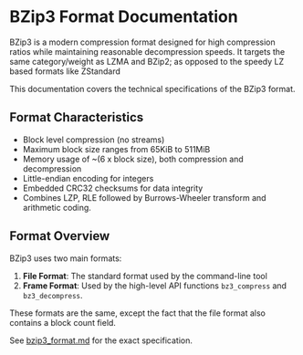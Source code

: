 # BZip3 Format Documentation

BZip3 is a modern compression format designed for high compression ratios while maintaining
reasonable decompression speeds. It targets the same category/weight as LZMA and BZip2; as opposed
to the speedy LZ based formats like ZStandard

This documentation covers the technical specifications of the BZip3 format.

## Format Characteristics

- Block level compression (no streams)
- Maximum block size ranges from 65KiB to 511MiB
- Memory usage of ~(6 x block size), both compression and decompression
- Little-endian encoding for integers
- Embedded CRC32 checksums for data integrity
- Combines LZP, RLE followed by Burrows-Wheeler transform and arithmetic coding.

## Format Overview

BZip3 uses two main formats:

1. **File Format**: The standard format used by the command-line tool
2. **Frame Format**: Used by the high-level API functions `bz3_compress` and `bz3_decompress`.

These formats are the same, except the fact that the file format also contains a block count field.

See [bzip3_format.md](./bzip3_format.md) for the exact specification.
